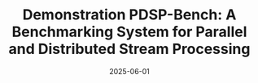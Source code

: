 ---
title: "Demonstration PDSP-Bench: A Benchmarking System for Parallel and Distributed Stream Processing"
collection: publications
category: conferences
permalink: /publication/2024-pdspbench
#excerpt: 'This paper is about the number 1. 📄 [PDF](http://academicpages.github.io/files/paper1.pdf) | 📚 [BibTeX](http://academicpages.github.io/files/bibtex1.bib)'
date: 2025-06-01
#venue: 'arXiv preprint arXiv:2504.10704'
#slidesurl: 'http://pratyushagnihotri.github.io/files/slides1.pdf'
paperurl: 'http://pratyushagnihotri.github.io/files/pdspbench.pdf'
bibtexurl: 'http://pratyushagnihotri.github.io/files/pdspbench.bib'
citation: '<b>Agnihotri, Pratyush</b> and Koldehofe, Boris and Heinrich, Roman and Binnig, Carsten and Luthra, Manisha. (2025). &quot;PDSP-Bench: A Benchmarking System for Parallel and Distributed Stream Processing.&quot; <i>Companion of the 2025 International Conference on Management of Data (SIGMOD-Companion), June 22--27, 2025, Berlin, Germany</i>.'
---